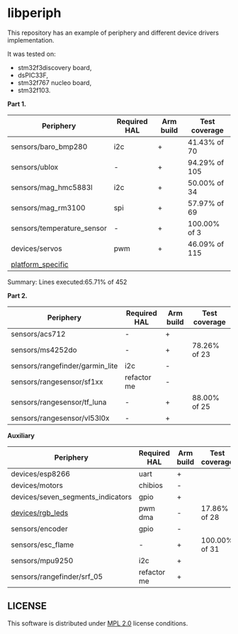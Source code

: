 # libperiph

This repository has an example of periphery and different device drivers implementation.

It was tested on:
- stm32f3discovery board,
- dsPIC33F,
- stm32f767 nucleo board,
- stm32f103.

**Part 1.**

| Periphery                                 | Required HAL | Arm build | Test coverage |
| ----------------------------------------- | ------------ | --------- | ------------- |
| sensors/baro_bmp280                       | i2c          | +         | 41.43% of 70  |
| sensors/ublox                             | -            | +         | 94.29% of 105 |
| sensors/mag_hmc5883l                      | i2c          | +         | 50.00% of 34  |
| sensors/mag_rm3100                        | spi          | +         | 57.97% of 69  |
| sensors/temperature_sensor                | -            | +         | 100.00% of 3  |
| devices/servos                            | pwm          | +         | 46.09% of 115 |
| [platform_specific](platform_specific)    |              |

Summary: Lines executed:65.71% of 452

**Part 2.**

| Periphery                                 | Required HAL | Arm build | Test coverage |
| ----------------------------------------- | ------------ | --------- | ------------- |
| sensors/acs712                            | -            | +         | 
| sensors/ms4252do                          | -            | +         | 78.26% of 23 |
| sensors/rangefinder/garmin_lite           | i2c          | -         |
| sensors/rangesensor/sf1xx                 | refactor me  | -         |
| sensors/rangesensor/tf_luna               | -            | +         | 88.00% of 25 |
| sensors/rangesensor/vl53l0x               | -            | +         |

**Auxiliary**

| Periphery                                 | Required HAL | Arm build | Test coverage |
| ----------------------------------------- | ------------ | --------- | ------------- |
| devices/esp8266                           | uart         | +         |
| devices/motors                            | chibios      | -         |
| devices/seven_segments_indicators         | gpio         | +         |
| [devices/rgb_leds](devices/rgb_leds)      | pwm dma      | -         | 17.86% of 28 |
| sensors/encoder                           | gpio         | -         |
| sensors/esc_flame                         | -            | +         | 100.00% of 31|
| sensors/mpu9250                           | i2c          | +         |
| sensors/rangefinder/srf_05                | refactor me  | +         |

## LICENSE

This software is distributed under [MPL 2.0](license) license conditions.
